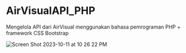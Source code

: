 # AirVisualAPI_PHP
Mengelola API dari AirVisual menggunakan bahasa pemrograman PHP + framework CSS Bootstrap

![Screen Shot 2023-10-11 at 10 26 22 PM](https://github.com/PutraGandaD/AirVisualAPI_PHP/assets/54593964/0b054507-0936-4e04-8c95-fd529db43e32)

